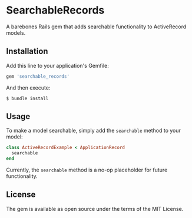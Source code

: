 # SearchableRecords

A barebones Rails gem that adds searchable functionality to ActiveRecord models.

## Installation

Add this line to your application's Gemfile:

```ruby
gem 'searchable_records'
```

And then execute:

    $ bundle install

## Usage

To make a model searchable, simply add the `searchable` method to your model:

```ruby
class ActiveRecordExample < ApplicationRecord
  searchable
end
```

Currently, the `searchable` method is a no-op placeholder for future functionality.

## License

The gem is available as open source under the terms of the MIT License.